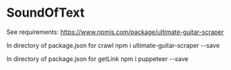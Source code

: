 # SoundOfText

See requirements: https://www.npmjs.com/package/ultimate-guitar-scraper

In directory of package.json for crawl
npm i ultimate-guitar-scraper --save

In directory of package.json for getLink
npm i puppeteer --save
